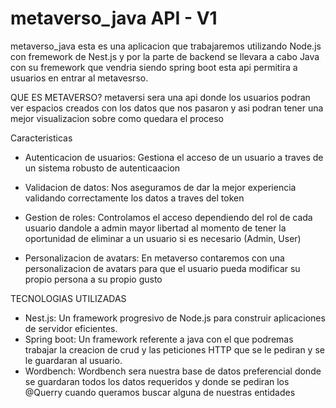 ﻿# metaverso_java API - V1

 metaverso_java  esta es una aplicacion que trabajaremos utilizando Node.js con fremework de Nest.js y por la parte de backend se llevara a cabo Java con su fremework que vendria siendo spring boot esta api permitira a usuarios en entrar al metavesrso.
 
QUE ES METAVERSO?
metaversi sera una api donde los usuarios podran ver espacios creados con los datos que nos pasaron y asi podran tener una mejor visualizacion sobre como quedara el proceso

Caracteristicas

 * Autenticacion de usuarios: Gestiona el acceso de un usuario a traves de un sistema robusto de autenticaacion

 * Validacion de datos: Nos aseguramos de dar la mejor experiencia validando correctamente los datos a traves del token

 * Gestion de roles: Controlamos el acceso dependiendo del rol de cada usuario dandole a admin mayor libertad al momento de tener la oportunidad de eliminar a un usuario si es necesario (Admin, User)

 * Personalizacion de avatars: En metaverso contaremos con una personalizacion de avatars para que el usuario pueda modificar su propio persona a su propio gusto


 TECNOLOGIAS UTILIZADAS

 * Nest.js: Un framework progresivo de Node.js para construir aplicaciones de servidor eficientes.
 * Spring boot: Un framework referente a java con el que podremas trabajar la creacion de crud y las peticiones HTTP que se le pediran y se le guardaran al usuario.
 * Wordbench: Wordbench sera nuestra base de datos preferencial donde se guardaran todos los datos requeridos y donde se pediran los @Querry cuando queramos buscar alguna de nuestras entidades
